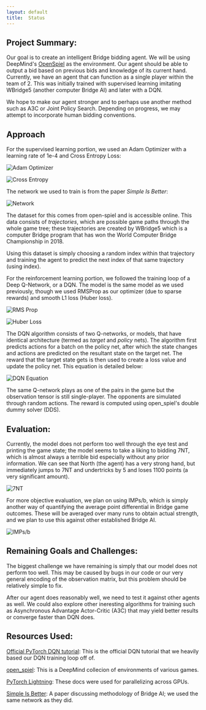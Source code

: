 ```yaml
---
layout: default
title:  Status
---
```


## Project Summary: 

Our goal is to create an intelligent Bridge bidding agent. 
We will be using DeepMind's [OpenSpiel](https://github.com/deepmind/open_spiel) as the environment. 
Our agent should be able to output a bid based on previous bids and knowledge of its current hand. 
Currently, we have an agent that can function as a single player within the team of 2. 
This was initially trained with supervised learning imitating WBridge5 (another computer Bridge AI)
and later with a DQN. 

We hope to make our agent stronger and to perhaps use another method such as A3C or Joint Policy Search.
Depending on progress, we may attempt to incorporate human bidding conventions.

## Approach 
For the supervised learning portion, we used an Adam Optimizer with a learning rate of 
1e-4 and Cross Entropy Loss: 

![Adam Optimizer](images/adam_optimizer.png)

![Cross Entropy](images/cross_entropy.png)

The network we used to train is from the paper *Simple Is Better*: 

![Network](images/bridge_network.png)

The dataset for this comes from open-spiel and is accessible online. This data consists of *trajectories*, 
which are possible game paths through the whole game tree; these trajectories are created by WBridge5 
which is a computer Bridge program that has won the World Computer Bridge Championship in 2018. 

Using this dataset is simply choosing a random index within that trajectory and training the agent to 
predict the next index of that same trajectory (using index).

For the reinforcement learning portion, we followed the training loop of a Deep Q-Network, or a DQN. The
model is the same model as we used previously, though we used RMSProp as our optimizer (due to sparse rewards)
and smooth L1 loss (Huber loss). 

![RMS Prop](images/rms_prop.png)

![Huber Loss](images/huber_loss.png)

The DQN algorithm consists of two Q-networks, or models, that have identical architecture (termed as *target*
and *policy* nets). The algorithm first predicts actions for a batch on the policy net, after which the state changes
and actions are predicted on the resultant state on the target net. The reward that the target state gets is then 
used to create a loss value and update the policy net. This equation is detailed below: 

![DQN Equation](images/dqn.png)

The same Q-network plays as one of the pairs in the game but the observation tensor is still single-player. 
The opponents are simulated through random actions. The reward is computed using open_spiel's double dummy solver (DDS).

## Evaluation: 

Currently, the model does not perform too well through the eye test and printing the game state; the model seems to 
take a liking to bidding 7NT, which is almost always a terrible bid especially without any prior information. We can
see that North (the agent) has a very strong hand, but immediately jumps to 7NT and undertricks
by 5 and loses 1100 points (a very significant amount).  

![7NT](images/7NT_ouput.png)

For more objective evaluation, we plan on using IMPs/b, which is simply another way of quantifying the average point 
differential in Bridge game outcomes. These will be averaged over many runs to obtain actual strength, and we plan 
to use this against other established Bridge AI. 

![IMPs/b](images/IMPsb.png)

## Remaining Goals and Challenges: 

The biggest challenge we have remaining is simply that our model does not perform too well. This may be caused
by bugs in our code or our very general encoding of the observation matrix, but this problem should be relatively
simple to fix. 

After our agent does reasonably well, we need to test it against other agents as well. We could also explore other
ineresting algorithms for training such as Asynchronous Advantage Actor-Critic (A3C) that may yield better results 
or converge faster than DQN does. 

## Resources Used: 

[Official PyTorch DQN tutorial](https://pytorch.org/tutorials/intermediate/reinforcement_q_learning.html): 
This is the official DQN tutorial that we heavily based our DQN training loop off of. 

[open_spiel](https://github.com/deepmind/open_spiel): This is a DeepMind collecion of environments of 
various games. 

[PyTorch Lightning](https://www.pytorchlightning.ai/): These docs were used for parallelizing across GPUs. 

[Simple Is Better](https://openreview.net/attachment?id=SklViCEFPH&name=original_pdf): A paper discussing methodology
of Bridge AI; we used the same network as they did.